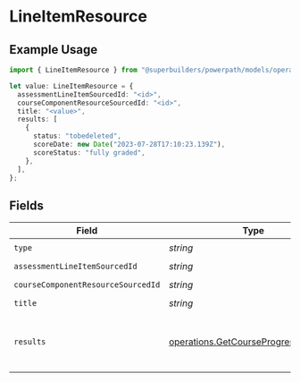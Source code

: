 # LineItemResource

## Example Usage

```typescript
import { LineItemResource } from "@superbuilders/powerpath/models/operations";

let value: LineItemResource = {
  assessmentLineItemSourcedId: "<id>",
  courseComponentResourceSourcedId: "<id>",
  title: "<value>",
  results: [
    {
      status: "tobedeleted",
      scoreDate: new Date("2023-07-28T17:10:23.139Z"),
      scoreStatus: "fully graded",
    },
  ],
};
```

## Fields

| Field                                                                                        | Type                                                                                         | Required                                                                                     | Description                                                                                  |
| -------------------------------------------------------------------------------------------- | -------------------------------------------------------------------------------------------- | -------------------------------------------------------------------------------------------- | -------------------------------------------------------------------------------------------- |
| `type`                                                                                       | *string*                                                                                     | :heavy_check_mark:                                                                           | N/A                                                                                          |
| `assessmentLineItemSourcedId`                                                                | *string*                                                                                     | :heavy_check_mark:                                                                           | N/A                                                                                          |
| `courseComponentResourceSourcedId`                                                           | *string*                                                                                     | :heavy_check_mark:                                                                           | N/A                                                                                          |
| `title`                                                                                      | *string*                                                                                     | :heavy_check_mark:                                                                           | N/A                                                                                          |
| `results`                                                                                    | [operations.GetCourseProgressResult2](../../models/operations/getcourseprogressresult2.md)[] | :heavy_check_mark:                                                                           | Assessment results for the resource and student                                              |